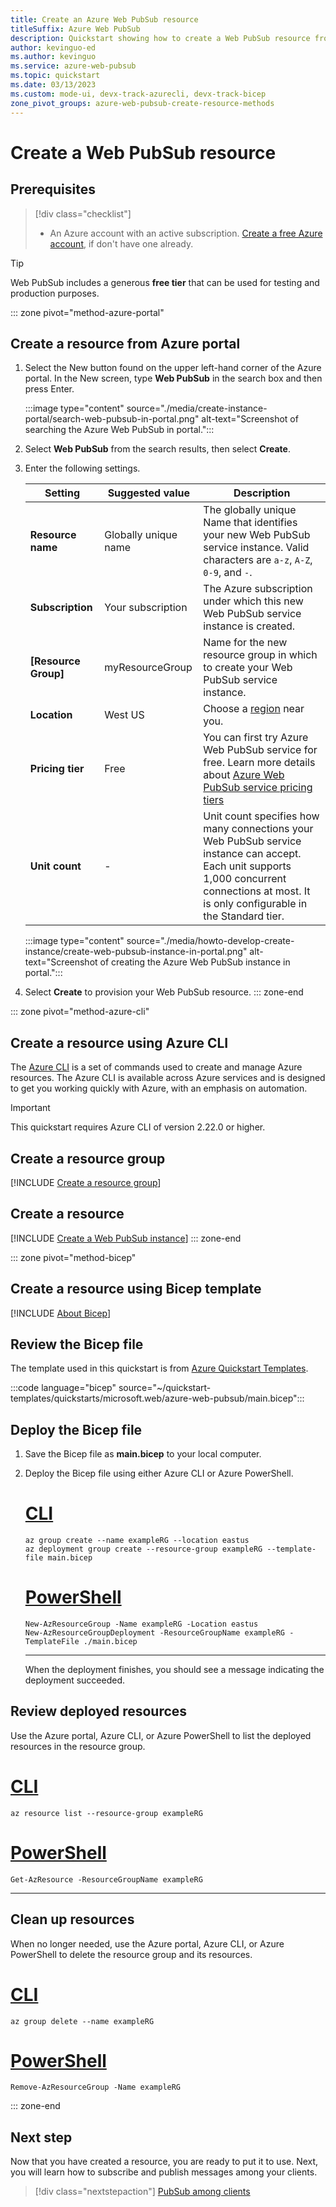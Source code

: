 ```yaml
---
title: Create an Azure Web PubSub resource
titleSuffix: Azure Web PubSub
description: Quickstart showing how to create a Web PubSub resource from Azure portal, using Azure CLI and a Bicep template
author: kevinguo-ed
ms.author: kevinguo
ms.service: azure-web-pubsub
ms.topic: quickstart
ms.date: 03/13/2023
ms.custom: mode-ui, devx-track-azurecli, devx-track-bicep
zone_pivot_groups: azure-web-pubsub-create-resource-methods
---
```


# Create a Web PubSub resource

## Prerequisites

> [!div class="checklist"]
>
> - An Azure account with an active subscription. [Create a free Azure account](https://azure.microsoft.com/free/), if don't have one already.

> [!TIP]
> Web PubSub includes a generous **free tier** that can be used for testing and production purposes.

::: zone pivot="method-azure-portal"

## Create a resource from Azure portal

1. Select the New button found on the upper left-hand corner of the Azure portal. In the New screen, type **Web PubSub** in the search box and then press Enter.

   :::image type="content" source="./media/create-instance-portal/search-web-pubsub-in-portal.png" alt-text="Screenshot of searching the Azure Web PubSub in portal.":::

2. Select **Web PubSub** from the search results, then select **Create**.

3. Enter the following settings.

   | Setting              | Suggested value      | Description                                                                                                                                                                                   |
   | -------------------- | -------------------- | --------------------------------------------------------------------------------------------------------------------------------------------------------------------------------------------- |
   | **Resource name**    | Globally unique name | The globally unique Name that identifies your new Web PubSub service instance. Valid characters are `a-z`, `A-Z`, `0-9`, and `-`.                                                             |
   | **Subscription**     | Your subscription    | The Azure subscription under which this new Web PubSub service instance is created.                                                                                                           |
   | **[Resource Group]** | myResourceGroup      | Name for the new resource group in which to create your Web PubSub service instance.                                                                                                          |
   | **Location**         | West US              | Choose a [region](https://azure.microsoft.com/regions/) near you.                                                                                                                             |
   | **Pricing tier**     | Free                 | You can first try Azure Web PubSub service for free. Learn more details about [Azure Web PubSub service pricing tiers](https://azure.microsoft.com/pricing/details/web-pubsub/)               |
   | **Unit count**       | -                    | Unit count specifies how many connections your Web PubSub service instance can accept. Each unit supports 1,000 concurrent connections at most. It is only configurable in the Standard tier. |

   :::image type="content" source="./media/howto-develop-create-instance/create-web-pubsub-instance-in-portal.png" alt-text="Screenshot of creating the Azure Web PubSub instance in portal.":::

4. Select **Create** to provision your Web PubSub resource.
   ::: zone-end

::: zone pivot="method-azure-cli"

## Create a resource using Azure CLI

The [Azure CLI](/cli/azure) is a set of commands used to create and manage Azure resources. The Azure CLI is available across Azure services and is designed to get you working quickly with Azure, with an emphasis on automation.

> [!IMPORTANT]
> This quickstart requires Azure CLI of version 2.22.0 or higher.

## Create a resource group

[!INCLUDE [Create a resource group](includes/cli-rg-creation.md)]

## Create a resource

[!INCLUDE [Create a Web PubSub instance](includes/cli-awps-creation.md)]
::: zone-end

::: zone pivot="method-bicep"

## Create a resource using Bicep template

[!INCLUDE [About Bicep](~/reusable-content/ce-skilling/azure/includes/resource-manager-quickstart-bicep-introduction.md)]

## Review the Bicep file

The template used in this quickstart is from [Azure Quickstart Templates](/samples/azure/azure-quickstart-templates/azure-web-pubsub/).

:::code language="bicep" source="~/quickstart-templates/quickstarts/microsoft.web/azure-web-pubsub/main.bicep":::

## Deploy the Bicep file

1. Save the Bicep file as **main.bicep** to your local computer.
1. Deploy the Bicep file using either Azure CLI or Azure PowerShell.

   # [CLI](#tab/CLI)

   ```azurecli
   az group create --name exampleRG --location eastus
   az deployment group create --resource-group exampleRG --template-file main.bicep
   ```

   # [PowerShell](#tab/PowerShell)

   ```azurepowershell
   New-AzResourceGroup -Name exampleRG -Location eastus
   New-AzResourceGroupDeployment -ResourceGroupName exampleRG -TemplateFile ./main.bicep
   ```

   ***

   When the deployment finishes, you should see a message indicating the deployment succeeded.

## Review deployed resources

Use the Azure portal, Azure CLI, or Azure PowerShell to list the deployed resources in the resource group.

# [CLI](#tab/CLI)

```azurecli-interactive
az resource list --resource-group exampleRG
```

# [PowerShell](#tab/PowerShell)

```azurepowershell-interactive
Get-AzResource -ResourceGroupName exampleRG
```

---

## Clean up resources

When no longer needed, use the Azure portal, Azure CLI, or Azure PowerShell to delete the resource group and its resources.

# [CLI](#tab/CLI)

```azurecli-interactive
az group delete --name exampleRG
```

# [PowerShell](#tab/PowerShell)

```azurepowershell-interactive
Remove-AzResourceGroup -Name exampleRG
```

::: zone-end

## Next step

Now that you have created a resource, you are ready to put it to use.
Next, you will learn how to subscribe and publish messages among your clients.

> [!div class="nextstepaction"] 
> [PubSub among clients](quickstarts-pubsub-among-clients.md)
